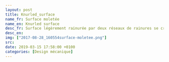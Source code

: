 ```yaml
---
layout: post
title: Knurled_surface
name_fr: Surface moletée
name_en: Knurled surface
desc_fr: Surface légèrement rainurée par deux réseaux de rainures se croisant, donnant un aspect gaufré. Elles sont généralement destinées à assurer une meilleure prise manuelle de l’objet, en évitant le glissement de la main.
desc_en: 
img: ["2017-08-28_160554surface-moletee.png"]
src: 
date: 2019-03-15 17:58:00 +0100
categories: [Design mécanique]
---
```

